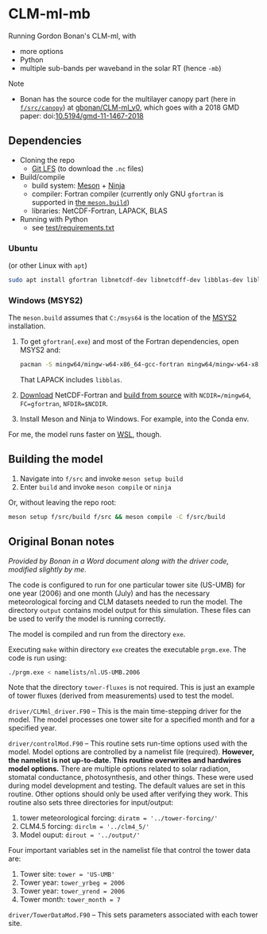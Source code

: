 # CLM-ml-mb
Running Gordon Bonan's CLM-ml, with
* more options
* Python
* multiple sub-bands per waveband in the solar RT (hence `-mb`)

Note
* Bonan has the source code for the multilayer canopy part (here in [`f/src/canopy`](f/src/canopy)) at [gbonan/CLM-ml_v0](https://github.com/gbonan/CLM-ml_v0),
  which goes with a 2018 GMD paper: doi:[10.5194/gmd-11-1467-2018](https://doi.org/10.5194/gmd-11-1467-2018)


## Dependencies

* Cloning the repo
  - [Git LFS](https://git-lfs.github.com/) (to download the `.nc` files)
* Build/compile
  - build system: [Meson](https://mesonbuild.com/) + [Ninja](https://ninja-build.org/)
  - compiler: Fortran compiler (currently only GNU `gfortran` is supported in [the `meson.build`](f/src/meson.build))
  - libraries: NetCDF-Fortran, LAPACK, BLAS
* Running with Python
  - see [test/requirements.txt](./test/requirements.txt)

### Ubuntu

(or other Linux with `apt`)

```bash
sudo apt install gfortran libnetcdf-dev libnetcdff-dev libblas-dev liblapack-dev meson ninja-build
```

### Windows (MSYS2)

The `meson.build` assumes that `C:/msys64` is the location of the [MSYS2](https://www.msys2.org/) installation.

1. To get `gfortran`(`.exe`) and most of the Fortran dependencies, open MSYS2 and:
   ```bash
   pacman -S mingw64/mingw-w64-x86_64-gcc-fortran mingw64/mingw-w64-x86_64-netcdf mingw64/mingw-w64-x86_64-lapack
   ```
   That LAPACK includes `libblas`.

2. [Download](https://www.unidata.ucar.edu/downloads/netcdf/) NetCDF-Fortran and [build from source](https://www.unidata.ucar.edu/software/netcdf/docs/building_netcdf_fortran.html) with `NCDIR=/mingw64`, `FC=gfortran`, `NFDIR=$NCDIR`.

3. Install Meson and Ninja to Windows. For example, into the Conda env.

For me, the model runs faster on [WSL](https://docs.microsoft.com/en-us/windows/wsl/about), though.


<!-- TODO: Conda, Brew  -->


## Building the model

1. Navigate into `f/src` and invoke `meson setup build`
2. Enter `build` and invoke `meson compile` or `ninja`

Or, without leaving the repo root:
```bash
meson setup f/src/build f/src && meson compile -C f/src/build
```


## Original Bonan notes

*Provided by Bonan in a Word document along with the driver code, modified slightly by me.*

The code is configured to run for one particular tower site (US-UMB) for one year (2006) and one month (July) and has the necessary meteorological forcing and CLM datasets needed to run the model. The directory `output` contains model output for this simulation. These files can be used to verify the model is running correctly.

The model is compiled and run from the directory `exe`.

Executing `make` within directory `exe` creates the executable `prgm.exe`. The code is run using:
```bash
./prgm.exe < namelists/nl.US-UMB.2006
```

Note that the directory `tower-fluxes` is not required. This is just an example of tower fluxes (derived from measurements) used to test the model.

`driver/CLMml_driver.F90` – This is the main time-stepping driver for the model. The model processes one tower site for a specified month and for a specified year.

`driver/controlMod.F90` – This routine sets run-time options used with the model. Model options are controlled by a namelist file (required). **However, the namelist is not up-to-date. This routine overwrites and hardwires model options.** There are multiple options related to solar radiation, stomatal conductance, photosynthesis, and other things. These were used during model development and testing. The default values are set in this routine. Other options should only be used after verifying they work. This routine also sets three directories for input/output:

1. tower meteorological forcing: `diratm = '../tower-forcing/'`
2. CLM4.5 forcing: `dirclm = '../clm4_5/'`
3. Model ouput: `dirout = '../output/'`

Four important variables set in the namelist file that control the tower data are:

1. Tower site: `tower = 'US-UMB'`
2. Tower year: `tower_yrbeg = 2006`
3. Tower year: `tower_yrend = 2006`
4. Tower month: `tower_month = 7`

`driver/TowerDataMod.F90` – This sets parameters associated with each tower site.
